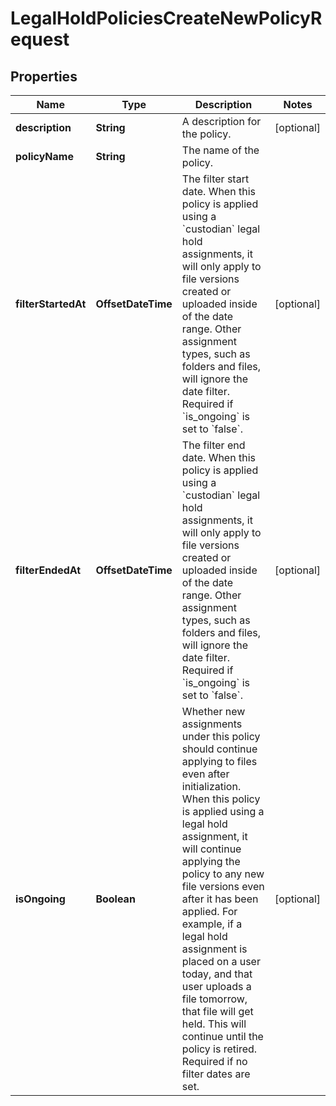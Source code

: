 

# LegalHoldPoliciesCreateNewPolicyRequest


## Properties

| Name | Type | Description | Notes |
|------------ | ------------- | ------------- | -------------|
|**description** | **String** | A description for the policy. |  [optional] |
|**policyName** | **String** | The name of the policy. |  |
|**filterStartedAt** | **OffsetDateTime** | The filter start date.  When this policy is applied using a &#x60;custodian&#x60; legal hold assignments, it will only apply to file versions created or uploaded inside of the date range. Other assignment types, such as folders and files, will ignore the date filter.  Required if &#x60;is_ongoing&#x60; is set to &#x60;false&#x60;. |  [optional] |
|**filterEndedAt** | **OffsetDateTime** | The filter end date.  When this policy is applied using a &#x60;custodian&#x60; legal hold assignments, it will only apply to file versions created or uploaded inside of the date range. Other assignment types, such as folders and files, will ignore the date filter.  Required if &#x60;is_ongoing&#x60; is set to &#x60;false&#x60;. |  [optional] |
|**isOngoing** | **Boolean** | Whether new assignments under this policy should continue applying to files even after initialization.  When this policy is applied using a legal hold assignment, it will continue applying the policy to any new file versions even after it has been applied.  For example, if a legal hold assignment is placed on a user today, and that user uploads a file tomorrow, that file will get held. This will continue until the policy is retired.  Required if no filter dates are set. |  [optional] |



